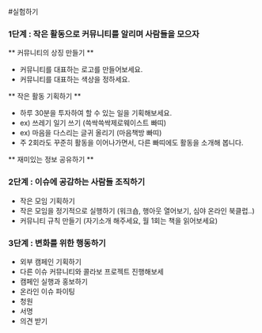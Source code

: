 #실험하기 



### 1단계 : 작은 활동으로 커뮤니티를 알리며 사람들을 모으자
** 커뮤니티의 상징 만들기 **
* 커뮤니티를 대표하는 로고를 만들어보세요. 
* 커뮤니티를 대표하는 색상을 정하세요.

** 작은 활동 기획하기 **
* 하루 30분을 투자하여 할 수 있는 일을 기획해보세요. 
 * ex) 쓰레기 일기 쓰기 (쓱싹쓱싹제로웨이스트 빠띠) 
 * ex) 마음을 다스리는 글귀 올리기 (마음책방 빠띠)
* 주 2회라도 꾸준히 활동을 이어나가면서, 다른 빠띠에도 활동을 소개해 봅니다.

** 재미있는 정보 공유하기 **


### 2단계 : 이슈에 공감하는 사람들 조직하기
- 작은 모임 기획하기
- 작은 모임을 정기적으로 실행하기
  (워크숍, 행아웃 열어보기, 심야 온라인 북클럽..)
- 커뮤니티 규칙 만들기 (자기소개 해주세요, 월 1회는 책을 읽어보세요) 

### 3단계 : 변화를 위한 행동하기
- 외부 캠페인 기획하기 
 - 다른 이슈 커뮤니티와 콜라보 프로젝트 진행해보세
- 캠페인 실행과 홍보하기
- 온라인 이슈 파이팅
 - 청원
 - 서명
 - 의견 받기